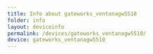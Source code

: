 ```yaml
---
title: Info about gateworks_ventanagw5510
folder: info
layout: deviceinfo
permalink: /devices/gateworks_ventanagw5510/
device: gateworks_ventanagw5510
---
```

